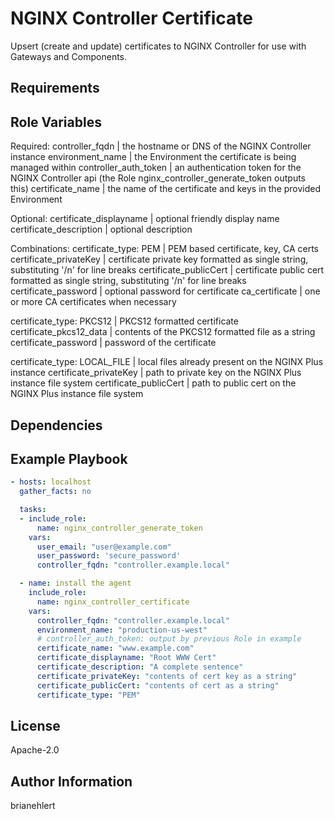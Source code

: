 NGINX Controller Certificate
=========

Upsert (create and update) certificates to NGINX Controller for use with Gateways and Components.

Requirements
------------

Role Variables
--------------

Required:
controller_fqdn | the hostname or DNS of the NGINX Controller instance
environment_name | the Environment the certificate is being managed within
controller_auth_token | an authentication token for the NGINX Controller api (the Role nginx_controller_generate_token outputs this)
certificate_name | the name of the certificate and keys in the provided Environment

Optional:
certificate_displayname | optional friendly display name
certificate_description | optional description

Combinations:
certificate_type: PEM | PEM based certificate, key, CA certs
certificate_privateKey | certificate private key formatted as single string, substituting '/n' for line breaks
certificate_publicCert | certificate public cert formatted as single string, substituting '/n' for line breaks
certificate_password | optional password for certificate
ca_certificate | one or more CA certificates when necessary

certificate_type: PKCS12 | PKCS12 formatted certificate
certificate_pkcs12_data | contents of the PKCS12 formatted file as a string
certificate_password | password of the certificate

certificate_type: LOCAL_FILE | local files already present on the NGINX Plus instance
certificate_privateKey | path to private key on the NGINX Plus instance file system
certificate_publicCert | path to public cert on the NGINX Plus instance file system

Dependencies
------------

Example Playbook
----------------

```yaml
- hosts: localhost
  gather_facts: no

  tasks:
  - include_role:
      name: nginx_controller_generate_token
    vars:
      user_email: "user@example.com"
      user_password: 'secure_password'
      controller_fqdn: "controller.example.local"

  - name: install the agent
    include_role:
      name: nginx_controller_certificate
    vars:
      controller_fqdn: "controller.example.local"
      environment_name: "production-us-west"
      # controller_auth_token: output by previous Role in example
      certificate_name: "www.example.com"
      certificate_displayname: "Root WWW Cert"
      certificate_description: "A complete sentence"
      certificate_privateKey: "contents of cert key as a string"
      certificate_publicCert: "contents of cert as a string"
      certificate_type: "PEM"
```

License
-------

Apache-2.0

Author Information
------------------

brianehlert
